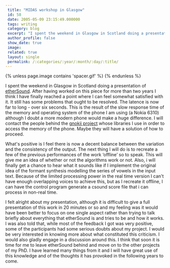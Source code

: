 ```yaml
---
 title: "MIDAS workshop in Glasgow"
 id: 58
 date: 2005-05-09 23:15:49.000000
 tags: writing
 category: blog
 excerpt: "I spent the weekend in Glasgow in Scotland doing a presentation of etherSound. After having worked on this piece for more than two years I think I have finally reached a point where I can feel somewha..."
 author_profile: false
 show_date: true
 image: 
 related: true
 layout: single
 permalink: /:categories/:year/:month/:day/:title/
---
```

{% unless page.image contains 'spacer.gif' %}
{% endunless %}

I spent the weekend in Glasgow in Scotland doing a presentation of <a href="http://www.henrikfrisk.com/index.jsp?metaId=res&id=proj&field=is_res&query=1">etherSound</a>. After having worked on this piece for more than two years I think I have finally reached a point where I can feel somewhat satisfied with it. It still has some problems that ought to be resolved. The latence is now far to long - over six seconds. This is the result of the slow response time of the memory and operating system of the phone I am using (a Nokia 6310) although I doubt a more modern phone would make a huge difference. I will contact the people behind the <a href="http://www.gnokii.org">gnokii project</a> whose libraries I use in order to access the memory of the phone. Maybe they will have a solution of how to proceed.



What's positive is I feel there is now a decent balance between the variation and the consistency of the output. The next thing I will do is to recreate a few of the previous performances of the work &lsquo;offline&rsquo; so to speak. This will give me an idea of whether or not the algorithms work or not. Also, i will finally get a chance to hear what it sounds like if I implement the original idea of the formant synthesis modelling the series of vowels in the input text. Because of the limited processing power in the real time version I can't have enough overlapping voices to achieve this, but as I recreate it offline, I can have the control program generate a csound score file that i can process in non-real time.



I felt alright about my presentation, although it is difficult to give a full presentation of this work in 20 minutes or so and my feeling was it would have been better to focus on one single aspect rather than trying to talk briefly about everything that etherSound is and tries to be and how it works. I was also told that, while most of the feedback I got was very positive, some of the participants had some serious doubts about my project. I would be very interested in knowing more about what constituted this criticism. I would also gladly engage in a discussion around this. I think that soon it is time for me to leave etherSound behind and move on to the other projects of my PhD. I have learned many things from it and I will have great use of this knowledge and of the thoughts it has provoked in the following years to come. 
